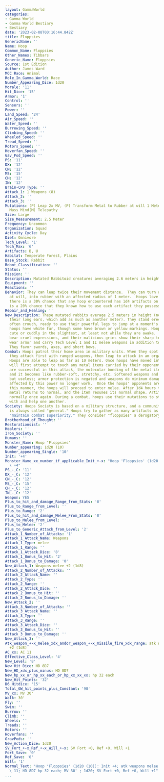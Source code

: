 ```yaml
---
layout: GammaWorld
categories:
- Gamma World
- Gamma World Bestiary
- Bestiary
date: '2023-02-08T00:16:44.842Z'
title: Floppsies
GenericName: ''
Name: Hoop
Common_Name: Floppsies
Other_Names: Tibbars
Generic_Name: Floppsies
Source: 1st Edition
Author: James Ward
MCC Race: Animal
Role_In_Gamma_World: Race
Number_Appearing_Dice: 1d20
Morale: '11'
Hit_Dice: '15'
Armor: '1'
Control: ''
Sensors: ''
Power: ''
Land_Speed: '24'
Air_Speed: ''
Water_Speed: ''
Burrowing_Speed: ''
Climbing_Speed: ''
Wheeled_Speed: ''
Tread_Speed: ''
Rotors_Speed: ''
Hoverfan_Speed: ''
Gav_Pod_Speed: ''
PS: '11'
DX: '12'
CN: '12'
MS: '15'
CH: '12'
IN: '12'
Brain-CPU Type: ''
Attack_1: 1 Weapons (8)
Attack_2: ''
Attack_3: ''
Mutations: (P) Leap 2x MV, (P) Transform Metal to Rubber at will 1 Meter Radius(M)
  Mass Mind(M) Telepathy
Size: Large
Size_Measurement: 2.5 Meter
Frequency: Uncommon
Organization: Squad
Activity_Cycle: Day
Diet: Omnivore
Tech_Level: '1'
Tech_Max: '6'
Artifacts: B, U
Habitat: Temperate Forest, Plains
Base_Stock: Rabbit
Robot_Classification: ''
Status: ''
Mission: ''
Description: Mutated Rabbitoid creatures averaging 2.6 meters in height who walk erect.
Equipment: ''
Reactions: ''
Behavior: They can leap twice their movement distance.  They can turn any metal item,
  at will, into rubber with an affected radius of 1 meter.  Hoops love artifacts and
  there is a 30% chance that any hoop encountered has 1d4 artifacts on in their possession.  There
  is a 20% chance that they known how to use each artifact they possess.
Repair_and_Healing: ''
New_Description: These mutated rabbits average 2.5 meters in height (not counting
  their long ears, which add as much as another meter). They stand erect, though they
  often crouch, ready to use their powerful legs to jump at a moment's notice. Most
  hoops have white fur, though some have brown or yellow markings. Hoops do not look
  cute or cuddly in the slightest, at least not while they are awake.  They usually
  bear cruel expressions, and their malicious grins show their sharp teeth. Hoops
  wear armor and carry Tech Level I and II melee weapons in addition to their artifacts.
  They favor swords, axes, and short bows.
Combat: Hoops patrol their home area in military units. When they spot an intruder,
  they attack first with ranged weapons, then leap to attack in an organized manner.
  Hoops are able to leap as far as 10 meters. Once hoops have moved into melee, they
  will first attempt to touch any metal items carried by their opponents. If they
  are successful in this attack, the molecular bonding of the metal item is altered,
  and it becomes like rubber-soft, stretchy, etc. Softened weapons and armor are all
  but useless; armor protection is negated and weapons do minimum damage.  Artifacts
  affected by this power no longer work.  Once the hoops' opponents are weakened in
  this manner, the hoops will proceed to enter melee. After 1d4 hours the softened
  metal returns to normal, and the item resumes its normal shape. Artifacts will function
  normally once again. During a combat, hoops use their mutations to stay in contact
  with and help one another.
Society: Hoops Society is based on a military structure, and a community's leader
  is always called "general." Hoops try to gather as many artifacts as they can to
  "maintain combat superiority." They consider "floppsies" a derogatory term.
Brotherhood_of_Thought: ''
Restorationsist: ''
Healers: ''
Iron_Society: ''
Humans: ''
Monster_Name: Hoop 'Floppsies'
Number_appearing: 1d20 (10)
Number_appearing_Single: '10'
Init: '+4'
Monster_Name_xx_number_if_applicable_Init_+-x: "Hoop 'Floppsies' (1d20 (10)): Init\
  \ +4"
PS_-_C: '11'
DX_-_C: '12'
CN_-_C: '12'
MS_-_C: '15'
CH_-_C: '12'
IN_-_C: '12'
Weapon: YES
Plus_to_hit_and_damage_Range_from_Stats: '0'
Plus_to_Range_from_Level: ''
Plus_to_Range: '2'
Plus_to_hit_and_damage_Melee_From_Stats: '0'
Plus_to_Melee_from_Level: ''
Plus_to_Melee: '2'
Plus_to_Generic_Attack_from_Level: '2'
Attack_1_Number_of_Attacks: '1'
Attack_1_Attack_Name: Weapons
Attack_1_Type: melee
Attack_1_Range: ''
Attack_1_Attack_Dice: '8'
Attack_1_Bonus_to_Hit: '2'
Attack_1_Bonus_to_Damage: '0'
New_Attack_1: Weapons melee +2 (1d8)
Attack_2_Number_of_Attacks: ''
Attack_2_Attack_Name: ''
Attack_2_Type: ''
Attack_2_Range: ''
Attack_2_Attack_Dice: ''
Attack_2_Bonus_to_Hit: ''
Attack_2_Bonus_to_Damage: ''
New_Attack_2: ''
Attack_3_Number_of_Attacks: ''
Attack_3_Attack_Name: ''
Attack_3_Type: ''
Attack_3_Range: ''
Attack_3_Attack_Dice: ''
Attack_3_Bonus_to_Hit: ''
Attack_3_Bonus_to_Damage: ''
New_Attack_3: ''
Atk_weapon_+-x_melee_xdx_andor_weapon_+-x_missile_fire_xdx_range: atk weapons melee
  +2 (1d8)
AC_xx: AC 11
Effective_Class_Level: '4'
New_Level: '8'
New_Hit_Dice: HD 8D7
New_HD_xdx_plus_minus: HD 8D7
New_hp_xx_or_hp_xx_each_or_hp_xx_xx_xx: hp 32 each
New_Hit_Points: '32'
D6_Hitdice: '15'
Total_GW_hit_points_plus_Constant: '90'
MV_xx: MV 30'
Walk: 30'
Fly: ''
Swim: ''
Burrow: ''
Climb: ''
Wheels: ''
Treads: ''
Rotors: ''
Hoverfans: ''
GravPods: ''
New_Action_Dice: 1d20
SV_Fort_+-x_Ref_+-x_Will_+-x: SV Fort +0, Ref +0, Will +1
Fort_Save: '0'
Ref_Save: '0'
Will: '1'
Normal_Text: "Hoop 'Floppsies' (1d20 (10)): Init +4; atk weapons melee +2 (1d8); AC\
  \ 11; HD 8D7 hp 32 each; MV 30' ; 1d20; SV Fort +0, Ref +0, Will +1"
...
```

